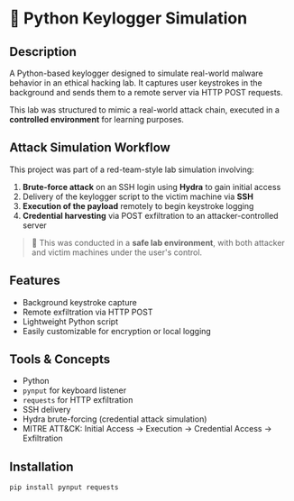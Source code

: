 # 🔐 Python Keylogger Simulation

## Description
A Python-based keylogger designed to simulate real-world malware behavior in an ethical hacking lab. It captures user keystrokes in the background and sends them to a remote server via HTTP POST requests.

This lab was structured to mimic a real-world attack chain, executed in a **controlled environment** for learning purposes.

## Attack Simulation Workflow
This project was part of a red-team-style lab simulation involving:

1. **Brute-force attack** on an SSH login using **Hydra** to gain initial access
2. Delivery of the keylogger script to the victim machine via **SSH**
3. **Execution of the payload** remotely to begin keystroke logging
4. **Credential harvesting** via POST exfiltration to an attacker-controlled server

> 🧪 This was conducted in a **safe lab environment**, with both attacker and victim machines under the user's control.

## Features
- Background keystroke capture
- Remote exfiltration via HTTP POST
- Lightweight Python script
- Easily customizable for encryption or local logging

## Tools & Concepts
- Python
- `pynput` for keyboard listener
- `requests` for HTTP exfiltration
- SSH delivery
- Hydra brute-forcing (credential attack simulation)
- MITRE ATT&CK: Initial Access → Execution → Credential Access → Exfiltration

## Installation
```bash
pip install pynput requests
